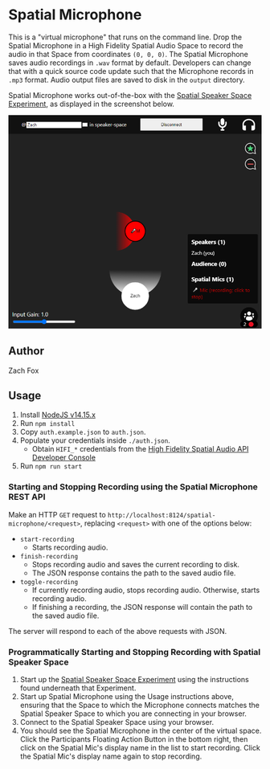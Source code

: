 # Spatial Microphone
This is a "virtual microphone" that runs on the command line. Drop the Spatial Microphone in a High Fidelity Spatial Audio Space to record the audio in that Space from coordinates `(0, 0, 0)`. The Spatial Microphone saves audio recordings in `.wav` format by default. Developers can change that with a quick source code update such that the Microphone records in `.mp3` format. Audio output files are saved to disk in the `output` directory.

Spatial Microphone works out-of-the-box with the [Spatial Speaker Space Experiment](../Spatial-Speaker-Space), as displayed in the screenshot below.

!["Spatial Microphone" Example Screenshot](./screenshot.png)

## Author
Zach Fox

## Usage
1. Install [NodeJS v14.15.x](https://nodejs.org/en/)
2. Run `npm install`
3. Copy `auth.example.json` to `auth.json`.
4. Populate your credentials inside `./auth.json`.
    - Obtain `HIFI_*` credentials from the [High Fidelity Spatial Audio API Developer Console](https://account.highfidelity.com/dev/account)
5. Run `npm run start`

### Starting and Stopping Recording using the Spatial Microphone REST API
Make an HTTP `GET` request to `http://localhost:8124/spatial-microphone/<request>`, replacing `<request>` with one of the options below:
- `start-recording`
    - Starts recording audio.
- `finish-recording`
    - Stops recording audio and saves the current recording to disk.
    - The JSON response contains the path to the saved audio file. 
- `toggle-recording`
    - If currently recording audio, stops recording audio. Otherwise, starts recording audio.
    - If finishing a recording, the JSON response will contain the path to the saved audio file. 

The server will respond to each of the above requests with JSON.

### Programmatically Starting and Stopping Recording with Spatial Speaker Space
1. Start up the [Spatial Speaker Space Experiment](../Spatial-Speaker-Space) using the instructions found underneath that Experiment.
2. Start up Spatial Microphone using the Usage instructions above, ensuring that the Space to which the Microphone connects matches the Spatial Speaker Space to which you are connecting in your browser.
3. Connect to the Spatial Speaker Space using your browser.
4. You should see the Spatial Microphone in the center of the virtual space. Click the Participants Floating Action Button in the bottom right, then click on the Spatial Mic's display name in the list to start recording. Click the Spatial Mic's display name again to stop recording.